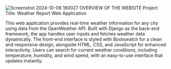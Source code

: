 ![Screenshot 2024-10-06 160027](https://github.com/user-attachments/assets/ecfb21a9-73c6-448b-8140-71090e3f669d)
OVERVIEW OF THE WEBSITE
Project Title: Weather Report Web Application

This web application provides real-time weather information for any city using data from the OpenWeather API. Built with Django as the back-end framework, the app handles user inputs and fetches weather data dynamically. The front-end interface is styled with Bootswatch for a clean and responsive design, alongside HTML, CSS, and JavaScript for enhanced interactivity. Users can search for current weather conditions, including temperature, humidity, and wind speed, with an easy-to-use interface that updates instantly.
